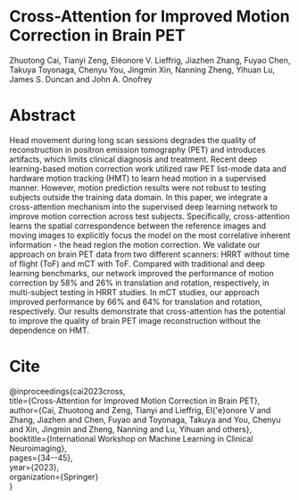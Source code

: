 # Cross-Attention for Improved Motion Correction in Brain PET

Zhuotong Cai, Tianyi Zeng, Eléonore V. Lieffrig, Jiazhen Zhang, Fuyao Chen, Takuya Toyonaga, Chenyu You, Jingmin Xin, Nanning Zheng, Yihuan Lu, James S. Duncan and John A. Onofrey

# Abstract
Head movement during long scan sessions degrades the quality of reconstruction in positron emission tomography (PET) and introduces artifacts, which limits clinical diagnosis and treatment. Recent deep learning-based motion correction work utilized raw PET list-mode data and hardware motion tracking (HMT) to learn head motion in a supervised manner. However, motion prediction results were not robust to testing subjects outside the training data domain. In this paper, we integrate a cross-attention mechanism into the supervised deep learning network to improve motion correction across test subjects. Specifically, cross-attention learns the spatial correspondence between the reference images and moving images to explicitly focus the model on the most correlative inherent information - the head region the motion correction. We validate our approach on brain PET data from two different scanners: HRRT without time of flight (ToF) and mCT with ToF. Compared with traditional and deep learning benchmarks, our network improved the performance of motion correction by 58% and 26% in translation and rotation, respectively, in multi-subject testing in HRRT studies. In mCT studies, our approach improved performance by 66% and 64% for translation and rotation, respectively. Our results demonstrate that cross-attention has the potential to improve the quality of brain PET image reconstruction without the dependence on HMT.

# Cite
@inproceedings{cai2023cross,  
  title={Cross-Attention for Improved Motion Correction in Brain PET},  
  author={Cai, Zhuotong and Zeng, Tianyi and Lieffrig, El{\'e}onore V and Zhang, Jiazhen and Chen, Fuyao and Toyonaga, Takuya and You, Chenyu and Xin, Jingmin and Zheng, Nanning and Lu, Yihuan and others},  
  booktitle={International Workshop on Machine Learning in Clinical Neuroimaging},  
  pages={34--45},  
  year={2023},  
  organization={Springer}  
}
